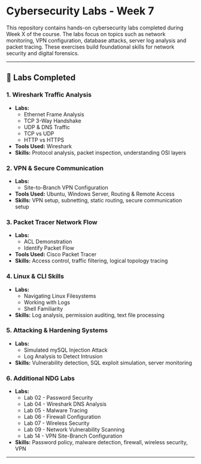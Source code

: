 # Cybersecurity Labs - Week 7

This repository contains hands-on cybersecurity labs completed during Week X of the course. The labs focus on topics such as network monitoring, VPN configuration, database attacks, server log analysis and packet tracing. These exercises build foundational skills for network security and digital forensics.

---

## 🧪 Labs Completed

### 1. **Wireshark Traffic Analysis**
- **Labs:**
  - Ethernet Frame Analysis
  - TCP 3-Way Handshake
  - UDP & DNS Traffic
  - TCP vs UDP
  - HTTP vs HTTPS
- **Tools Used:** Wireshark
- **Skills:** Protocol analysis, packet inspection, understanding OSI layers


### 2. **VPN & Secure Communication**
- **Labs:**
  - Site-to-Branch VPN Configuration
- **Tools Used:** Ubuntu, Windows Server, Routing & Remote Access
- **Skills:** VPN setup, subnetting, static routing, secure communication setup


### 3. **Packet Tracer Network Flow**
- **Labs:**
  - ACL Demonstration
  - Identify Packet Flow
- **Tools Used:** Cisco Packet Tracer
- **Skills:** Access control, traffic filtering, logical topology tracing


### 4. **Linux & CLI Skills**
- **Labs:**
  - Navigating Linux Filesystems
  - Working with Logs
  - Shell Familiarity
- **Skills:** Log analysis, permission auditing, text file processing


### 5. **Attacking & Hardening Systems**
- **Labs:**
  - Simulated mySQL Injection Attack
  - Log Analysis to Detect Intrusion
- **Skills:** Vulnerability detection, SQL exploit simulation, server monitoring


### 6. **Additional NDG Labs**
- **Labs:**
  - Lab 02 - Password Security
  - Lab 04 - Wireshark DNS Analysis
  - Lab 05 - Malware Tracing
  - Lab 06 - Firewall Configuration
  - Lab 07 - Wireless Security
  - Lab 09 - Network Vulnerability Scanning
  - Lab 14 - VPN Site-Branch Configuration
- **Skills:** Password policy, malware detection, firewall, wireless security, VPN

---
